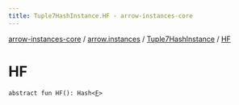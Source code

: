 ```yaml
---
title: Tuple7HashInstance.HF - arrow-instances-core
---
```


[arrow-instances-core](../../index.html) / [arrow.instances](../index.html) / [Tuple7HashInstance](index.html) / [HF](./-h-f.html)

# HF

`abstract fun HF(): Hash<`[`F`](index.html#F)`>`